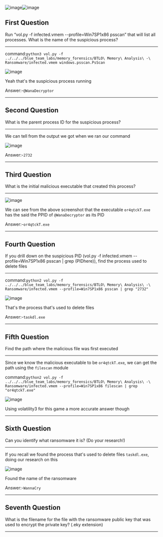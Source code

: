 ![image](https://github.com/user-attachments/assets/a7a5ddcc-e8ab-4bd8-a7fc-40cd14f4f3d6)![image](https://github.com/user-attachments/assets/06835cbf-6700-498d-8a4c-6c54c3f9953b)


## First Question

Run “vol.py -f infected.vmem --profile=Win7SP1x86 psscan” that will list all processes. What is the name of the suspicious process?
<hr>

command:```python3 vol.py -f ../../../blue_team_labs/memory_forensics/BTLO\ Memory\ Analysis\ -\ Ransomware/infected.vmem windows.psscan.PsScan```

![image](https://github.com/user-attachments/assets/53c76108-7172-4fc4-9233-828400537d28)

Yeah that's the suspicious process running


Answer:-```@WanaDecryptor```

----------------------------------

## Second Question

What is the parent process ID for the suspicious process?
<hr>

We can tell from the output we got when we ran our command

![image](https://github.com/user-attachments/assets/0f806229-5a5a-4db4-b08c-23b6205a48b9)

Answer:-```2732```

----------------------

## Third Question

What is the initial malicious executable that created this process?
<hr>

![image](https://github.com/user-attachments/assets/d2bb0a21-d00a-45f3-84df-20dbe67b340c)

We can see from the above screenshot that the executable ```or4qtckT.exe``` has the said the PPID of ```@WanaDecryptor``` as its PID

Answer:-```or4qtckT.exe```

----------------------

## Fourth Question

If you drill down on the suspicious PID (vol.py -f infected.vmem --profile=Win7SP1x86 psscan | grep (PIDhere)), find the process used to delete files
<hr>

command:```python2 vol.py -f ../../../blue_team_labs/memory_forensics/BTLO\ Memory\ Analysis\ -\ Ransomware/infected.vmem --profile=Win7SP1x86 psscan | grep "2732"```

![image](https://github.com/user-attachments/assets/adb3c6ba-6dd8-4d7c-81ee-c19f0be01d77)

That's the process that's used to delete files

Answer:-```taskdl.exe```

-----------------------

## Fifth Question

Find the path where the malicious file was first executed
<hr>

Since we know the malicious executable to be ```or4qtckT.exe```, we can get the path using the ```filescan``` module

command:```python2 vol.py -f ../../../blue_team_labs/memory_forensics/BTLO\ Memory\ Analysis\ -\ Ransomware/infected.vmem --profile=Win7SP1x86 filescan | grep "or4qtckT.exe"```

![image](https://github.com/user-attachments/assets/7b1edb42-ae6f-4d5f-a395-4ac1878b2d8e)

Using volatility3 for this game a more accurate answer though

----------------------

## Sixth Question

Can you identify what ransomware it is? (Do your research!) 
<hr>

If you recall we found the process that's used to delete files ```taskdl.exe```, doing our research on this

![image](https://github.com/user-attachments/assets/0e44f9d6-4af8-4f80-96df-a923cb397c83)

Found the name of the ransomware

Answer:-```WannaCry```

------------------------

## Seventh Question

What is the filename for the file with the ransomware public key that was used to encrypt the private key? (.eky extension)
<hr>




























